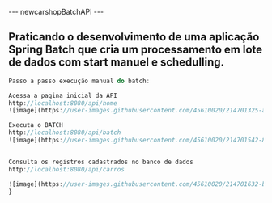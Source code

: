 --- newcarshopBatchAPI ---

<h2>Praticando o desenvolvimento de uma aplicação Spring Batch que cria um processamento em lote de dados com start manuel e schedulling.</h2>


```javascript
Passo a passo execução manual do batch:

Acessa a pagina inicial da API
http://localhost:8080/api/home
![image](https://user-images.githubusercontent.com/45610020/214701325-ae47980e-3262-4b73-bb60-4a9ed7ed6df1.png)

Executa o BATCH
http://localhost:8080/api/batch
![image](https://user-images.githubusercontent.com/45610020/214701542-8c368d37-17dd-4f29-aa92-2d0f8bc1a3ec.png)


Consulta os registros cadastrados no banco de dados
http://localhost:8080/api/carros

![image](https://user-images.githubusercontent.com/45610020/214701632-b56794b7-2bc5-4f16-bc95-6de9aefcb68f.png)
}
```




